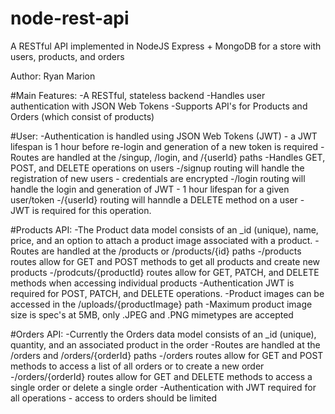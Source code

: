 # node-rest-api
A RESTful API implemented in NodeJS Express + MongoDB for a store with users, products, and orders

Author: Ryan Marion

#Main Features:
-A RESTful, stateless backend
-Handles user authentication with JSON Web Tokens
-Supports API's for Products and Orders (which consist of products)

#User:
-Authentication is handled using JSON Web Tokens (JWT) - a JWT lifespan is 1 hour before re-login and generation of a new token is required
-Routes are handled at the /singup, /login, and /{userId} paths
-Handles GET, POST, and DELETE operations on users
-/signup routing will handle the registration of new users - credentials are encrypted
-/login routing will handle the login and generation of JWT - 1 hour lifespan for a given user/token
-/{userId} routing will hanndle a DELETE method on a user - JWT is required for this operation.

#Products API:
-The Product data model consists of an _id (unique), name, price, and an option to attach a product image associated with a product.
-Routes are handled at the /products or /products/{id} paths
-/products routes allow for GET and POST methods to get all products and create new products
-/prodcuts/{productId} routes allow for GET, PATCH, and DELETE methods when accessing individual products
-Authentication JWT is required for POST, PATCH, and DELETE operations.
-Product images can be accessed in the /uploads/{productImage} path
-Maximum product image size is spec's at 5MB, only .JPEG and .PNG mimetypes are accepted

#Orders API:
-Currently the Orders data model consists of an _id (unique), quantity, and an associated product in the order
-Routes are handled at the /orders and /orders/{orderId} paths
-/orders routes allow for GET and POST methods to access a list of all orders or to create a new order
-/orders/{orderId} routes allow for GET and DELETE methods to access a single order or delete a single order
-Authentication with JWT required for all operations - access to orders should be limited
